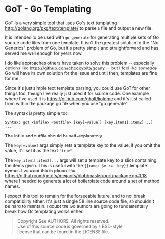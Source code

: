 # GoT - Go Templating

GoT is a very simple tool that uses Go's text templating
http://golang.org/pkg/text/template/ to parse a file and output a new file.

It is intended to be used with `go generate` for generating multiple sets of Go
source code files from one template. It isn't the greatest solution to the "No
Generics" problem of Go, but it's pretty simple and straightforward and has
served me well enough for years now.

I do like approaches others have taken to solve this problem -- especially
options like https://github.com/cheekybits/genny -- but I feel like _someday_
Go will have its own solution for the issue and until then, templates are fine
for me.

Since it's just simple text template parsing, you could use GoT for other
things too, though I've really just used it for source code. One example where
I've used it is https://github.com/gholt/holdme and it's just called from
within the package.go file when you use "go generate".

The syntax is pretty simple too:

```
Syntax: got <infile> <outfile> [key[=value]] [key,item1[,item2]...] ...
```

The infile and outfile should be self-explanatory.

The `key[=value]` args simply sets a template key to the value; if you omit the
value, it'll set it as the text `"true"`.

The `key,item1[,item2]...` args will set a template key to a slice containing
the items given. This is useful with the `{{range $v := .key}}` template
syntax. I've used this in places like
https://github.com/getcfs/megacfs/blob/master/oort/package.go#L18 where I
needed to generate a lot of boilerplate code around a set of method names.

I expect this tool to remain for the forseeable future, and to not break
compatibility either. It's just a single 58 line source code file, so shouldn't
be hard to maintain. I doubt the Go authors are going to fundamentally break
how Go templating works either.

> Copyright See AUTHORS. All rights reserved.  
> Use of this source code is governed by a BSD-style  
> license that can be found in the LICENSE file.
